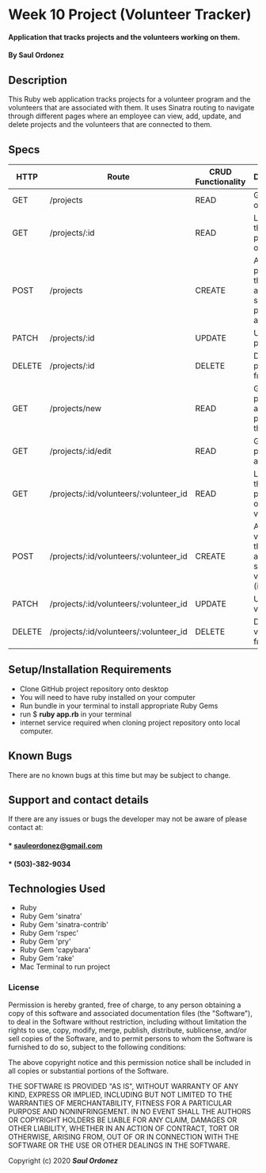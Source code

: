 # Week 10 Project (Volunteer Tracker)

#### Application that tracks projects and the volunteers working on them.

#### By **Saul Ordonez**

## Description

This Ruby web application tracks projects for a volunteer program and the volunteers that are associated with them. It uses Sinatra routing to navigate through different pages where an employee can view, add, update, and delete projects and the volunteers that are connected to them.

## Specs
HTTP | Route | CRUD Functionality | Description
--- | --- | --- |---
GET | /projects | READ | Gets a list of projects
GET | /projects/:id | READ | Looks at the details page for one project
POST | /projects | CREATE | Adds a new project to the list of already saved projects (if any)
PATCH | /projects/:id | UPDATE | Updates a project
DELETE | /projects/:id | DELETE | Deletes a project from the list
GET | /projects/new | READ | Goes to the page to add a new project to the list
GET | /projects/:id/edit | READ | Goes to the page to edit a project
GET | /projects/:id/volunteers/:volunteer_id | READ | Looks at the details page for one volunteer
POST | /projects/:id/volunteers/:volunteer_id | CREATE | Adds a new volunteer to the list of already saved volunteers (if any)
PATCH | /projects/:id/volunteers/:volunteer_id | UPDATE | Updates a volunteer
DELETE | /projects/:id/volunteers/:volunteer_id | DELETE | Deletes a volunteer from the list

## Setup/Installation Requirements

* Clone GitHub project repository onto desktop
* You will need to have ruby installed on your computer
* Run bundle in your terminal to install appropriate Ruby Gems
* run $ **ruby app.rb** in your terminal
* internet service required when cloning project repository onto local computer.

## Known Bugs

There are no known bugs at this time but may be subject to change.

## Support and contact details

If there are any issues or bugs the developer may not be aware of please contact at:

#### * sauleordonez@gmail.com
#### * (503)-382-9034

## Technologies Used

* Ruby
* Ruby Gem 'sinatra'
* Ruby Gem 'sinatra-contrib'
* Ruby Gem 'rspec'
* Ruby Gem 'pry'
* Ruby Gem 'capybara'
* Ruby Gem 'rake'
* Mac Terminal to run project

### License

Permission is hereby granted, free of charge, to any person obtaining a copy
of this software and associated documentation files (the "Software"), to deal
in the Software without restriction, including without limitation the rights
to use, copy, modify, merge, publish, distribute, sublicense, and/or sell
copies of the Software, and to permit persons to whom the Software is
furnished to do so, subject to the following conditions:

The above copyright notice and this permission notice shall be included in all
copies or substantial portions of the Software.

THE SOFTWARE IS PROVIDED "AS IS", WITHOUT WARRANTY OF ANY KIND, EXPRESS OR
IMPLIED, INCLUDING BUT NOT LIMITED TO THE WARRANTIES OF MERCHANTABILITY,
FITNESS FOR A PARTICULAR PURPOSE AND NONINFRINGEMENT. IN NO EVENT SHALL THE
AUTHORS OR COPYRIGHT HOLDERS BE LIABLE FOR ANY CLAIM, DAMAGES OR OTHER
LIABILITY, WHETHER IN AN ACTION OF CONTRACT, TORT OR OTHERWISE, ARISING FROM,
OUT OF OR IN CONNECTION WITH THE SOFTWARE OR THE USE OR OTHER DEALINGS IN THE
SOFTWARE.

Copyright (c) 2020 **_Saul Ordonez_**
